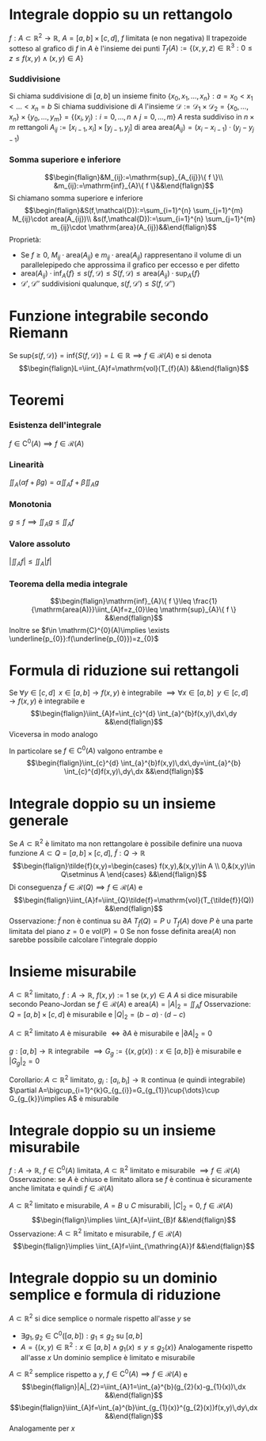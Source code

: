 # Integrale doppio su un rettangolo
$f:A\subset \mathbb{R}^{2}\to \mathbb{R}$, $A=[a,b]\times[c,d]$, $f$ limitata (e non negativa)
Il trapezoide sotteso al grafico di $f$ in $A$ è l'insieme dei punti
$T_{f}(A):=\{ (x,y,z)\in \mathbb{R}^{3}:0\leq z\leq f(x,y)\land(x,y)\in A \}$

### Suddivisione
Si chiama suddivisione di $[a,b]$ un insieme finito $\{ x_{0},x_{1},\dots,x_{n} \}:a=x_{0}<x_{1}<{\dots}<x_{n}=b$ 
Si chiama suddivisione di $A$ l'insieme $\mathcal{D}:=\mathcal{D}_{1}\times\mathcal{D}_{2}=\{ x_{0},\dots,x_{n} \}\times \{ y_{0},\dots,y_{m} \}=\{ (x_{i},y_{j}):i=0,\dots,n\land j=0,\dots,m \}$
$A$ resta suddiviso in $n\times m$ rettangoli $A_{ij}:=[x_{i-1},x_{i}]\times[y_{j-1},y_{j}]$ di area $\mathrm{area}(A_{ij})=(x_{i}-x_{i-1})\cdot(y_{j}-y_{j-1})$

### Somma superiore e inferiore
$$\begin{flalign}&M_{ij}:=\mathrm{sup}_{A_{ij}}\{ f \}\\
&m_{ij}:=\mathrm{inf}_{A}\{ f \}&&\end{flalign}$$
Si chiamano somma superiore e inferiore
$$\begin{flalign}&S(f,\mathcal{D}):=\sum_{i=1}^{n} \sum_{j=1}^{m} M_{ij}\cdot area(A_{ij})\\
&s(f,\mathcal{D}):=\sum_{i=1}^{n} \sum_{j=1}^{m} m_{ij}\cdot \mathrm{area}(A_{ij})&&\end{flalign}$$
Proprietà:
- Se $f\geq0$, $M_{ij}\cdot \mathrm{area}(A_{ij})$ e $m_{ij}\cdot \mathrm{area}(A_{ij})$ rappresentano il volume di un parallelepipedo che approssima il grafico per eccesso e per difetto
- $\mathrm{area}(A_{ij})\cdot \mathrm{inf}_{A}\{ f \}\leq s(f,\mathcal{D})\leq S(f,\mathcal{D})\leq \mathrm{area}(A_{ij})\cdot \mathrm{sup}_{A}\{ f \}$
- $\mathcal{D}',\mathcal{D}''$ suddivisioni qualunque, $s(f,\mathcal{D}')\leq S(f,\mathcal{D}'')$

# Funzione integrabile secondo Riemann
Se $\mathrm{sup}\{ s(f,\mathcal{D}) \}=\mathrm{inf}\{ S(f,\mathcal{D}) \}=L\in \mathbb{R}\implies f\in\mathcal{R}(A)$ e si denota
$$\begin{flalign}L=\iint_{A}f=\mathrm{vol}(T_{f}(A)) &&\end{flalign}$$

# Teoremi
### Esistenza dell'integrale
$f\in \mathrm{C}^{0}(A)\implies f\in\mathcal{R}(A)$

### Linearità
$\iint_{A}(\alpha f+\beta g)=\alpha \iint_{A}f+\beta \iint_{A}g$

### Monotonia
$g\leq f\implies \iint_{A}g\leq \iint_{A}f$

### Valore assoluto
$|\iint_{A}f|\leq \iint_{A} |f|$

### Teorema della media integrale
$$\begin{flalign}\mathrm{inf}_{A}\{ f \}\leq \frac{1}{\mathrm{area(A)}}\iint_{A}f=z_{0}\leq \mathrm{sup}_{A}\{ f \} &&\end{flalign}$$
Inoltre se $f\in \mathrm{C}^{0}(A)\implies \exists \underline{p_{0}}:f(\underline{p_{0}})=z_{0}$

# Formula di riduzione sui rettangoli
Se $\forall y\in[c,d]\;\;x \in[a,b]\to f(x,y)$ è integrabile $\implies \forall x \in[a,b]\;\;y\in[c,d]\to f(x,y)$ è integrabile e
$$\begin{flalign}\iint_{A}f=\int_{c}^{d} \int_{a}^{b}f(x,y)\,dx\,dy &&\end{flalign}$$
Viceversa in modo analogo

In particolare se $f\in \mathrm{C}^{0}(A)$ valgono entrambe e
$$\begin{flalign}\int_{c}^{d} \int_{a}^{b}f(x,y)\,dx\,dy=\int_{a}^{b} \int_{c}^{d}f(x,y)\,dy\,dx &&\end{flalign}$$

# Integrale doppio su un insieme generale
Se $A\subset \mathbb{R}^{2}$ è limitato ma non rettangolare è possibile definire una nuova funzione
$A\subset Q=[a,b]\times[c,d]$, $\tilde{f}:Q\to \mathbb{R}$
$$\begin{flalign}\tilde{f}(x,y)=\begin{cases}
f(x,y),&(x,y)\in A \\
0,&(x,y)\in Q\setminus A
\end{cases} &&\end{flalign}$$
Di conseguenza $\tilde{f}\in\mathcal{R}(Q)\implies f\in\mathcal{R}(A)$ e
$$\begin{flalign}\iint_{A}f=\iint_{Q}\tilde{f}=\mathrm{vol}(T_{\tilde{f}}(Q)) &&\end{flalign}$$
Osservazione: $\tilde{f}$ non è continua su $\partial A$
$T_{\tilde{f}}(Q)=P\cup T_{f}(A)$ dove $P$ è una parte limitata del piano $z=0$ e $\mathrm{vol(P)=0}$
Se non fosse definita $\mathrm{area}(A)$ non sarebbe possibile calcolare l'integrale doppio

# Insieme misurabile
$A\subset \mathbb{R}^{2}$ limitato, $f:A\to \mathbb{R}$, $f(x,y):=1$ se $(x,y)\in A$
$A$ si dice misurabile secondo Peano-Jordan se $f\in\mathcal{R}(A)$ e $\mathrm{area}(A)=|A|_{2}=\iint_{A}f$
Osservazione: $Q=[a,b]\times[c,d]$ è misurabile e $|Q|_{2}=(b-a)\cdot(d-c)$

$A\subset \mathbb{R}^{2}$ limitato
$A$ è misurabile $\iff \partial A$ è misurabile e $|\partial A|_{2}=0$
<div class="page-break" style="page-break-before: always;"></div>

$g:[a,b]\to \mathbb{R}$ integrabile $\implies G_{g}:=\{ (x,g(x)):x \in[a,b] \}$ è misurabile e $|G_{g}|_{2}=0$

Corollario: $A\subset \mathbb{R}^{2}$ limitato, $g_{i}:[a_{i},b_{i}]\to \mathbb{R}$ continua (e quindi integrabile)
$\partial A=\bigcup_{i=1}^{k}G_{g_{i}}=G_{g_{1}}\cup{\dots}\cup G_{g_{k}}\implies A$ è misurabile

# Integrale doppio su un insieme misurabile
$f:A\to \mathbb{R}$, $f\in \mathrm{C}^{0}(A)$ limitata, $A\subset \mathbb{R}^{2}$ limitato e misurabile
$\implies f\in\mathcal{R}(A)$
Osservazione: se $A$ è chiuso e limitato allora se $f$ è continua è sicuramente anche limitata e quindi $f\in\mathcal{R}(A)$

$A\subset \mathbb{R}^{2}$ limitato e misurabile, $A=B\cup C$ misurabili, $|C|_{2}=0$, $f\in\mathcal{R}(A)$
$$\begin{flalign}\implies \iint_{A}f=\iint_{B}f &&\end{flalign}$$
Osservazione: $A\subset \mathbb{R}^{2}$ limitato e misurabile, $f\in\mathcal{R}(A)$
$$\begin{flalign}\implies \iint_{A}f=\iint_{\mathring{A}}f &&\end{flalign}$$

# Integrale doppio su un dominio semplice e formula di riduzione
$A\subset \mathbb{R}^{2}$ si dice semplice o normale rispetto all'asse $y$ se
- $\exists g_{1},g_{2}\in \mathrm{C}^{0}([a,b]):g_{1}\leq g_{2}$ su $[a,b]$
- $A=\{ (x,y)\in \mathbb{R}^{2}:x \in[a,b]\land g_{1}(x)\leq y\leq g_{2}(x) \}$
Analogamente rispetto all'asse $x$
Un dominio semplice è limitato e misurabile

$A\subset \mathbb{R}^{2}$ semplice rispetto a $y$, $f\in \mathrm{C}^{0}(A)\implies f\in\mathcal{R}(A)$ e
$$\begin{flalign}|A|_{2}=\iint_{A}1=\int_{a}^{b}(g_{2}(x)-g_{1}(x))\,dx &&\end{flalign}$$
$$\begin{flalign}\iint_{A}f=\int_{a}^{b}\int_{g_{1}(x)}^{g_{2}(x)}f(x,y)\,dy\,dx &&\end{flalign}$$
Analogamente per $x$
